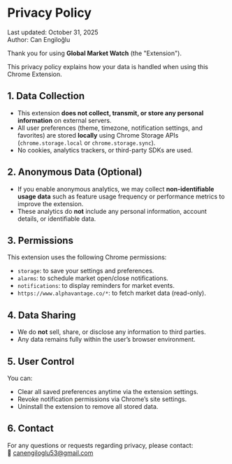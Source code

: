 # Privacy Policy

Last updated: October 31, 2025  
Author: Can Engiloğlu  

Thank you for using **Global Market Watch** (the "Extension").

This privacy policy explains how your data is handled when using this Chrome Extension.

## 1. Data Collection
- This extension **does not collect, transmit, or store any personal information** on external servers.  
- All user preferences (theme, timezone, notification settings, and favorites) are stored **locally** using Chrome Storage APIs (`chrome.storage.local` or `chrome.storage.sync`).
- No cookies, analytics trackers, or third-party SDKs are used.

## 2. Anonymous Data (Optional)
- If you enable anonymous analytics, we may collect **non-identifiable usage data** such as feature usage frequency or performance metrics to improve the extension.
- These analytics do **not** include any personal information, account details, or identifiable data.

## 3. Permissions
This extension uses the following Chrome permissions:
- `storage`: to save your settings and preferences.
- `alarms`: to schedule market open/close notifications.
- `notifications`: to display reminders for market events.
- `https://www.alphavantage.co/*`: to fetch market data (read-only).

## 4. Data Sharing
- We do **not** sell, share, or disclose any information to third parties.
- Any data remains fully within the user’s browser environment.

## 5. User Control
You can:
- Clear all saved preferences anytime via the extension settings.
- Revoke notification permissions via Chrome’s site settings.
- Uninstall the extension to remove all stored data.

## 6. Contact
For any questions or requests regarding privacy, please contact:  
📧 canengiloglu53@gmail.com

